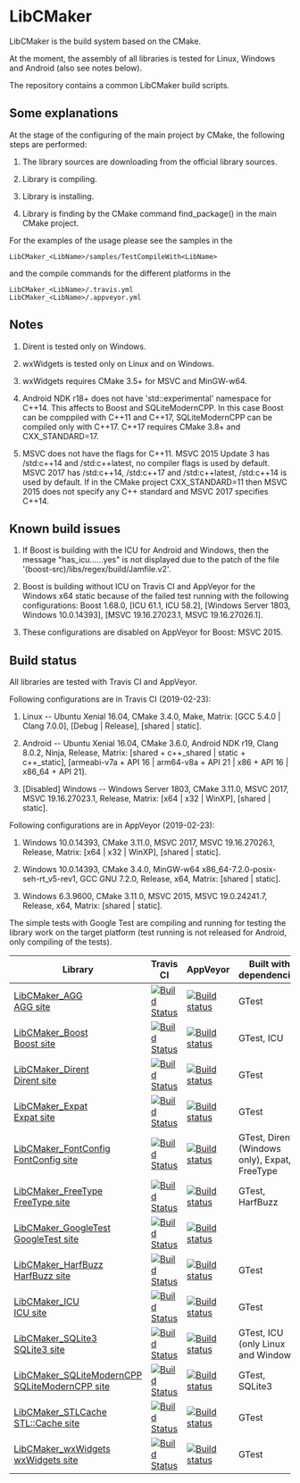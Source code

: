 # LibCMaker

LibCMaker is the build system based on the CMake.

At the moment, the assembly of all libraries is tested for Linux, Windows and Android (also see notes below).

The repository contains a common LibCMaker build scripts.

## Some explanations

At the stage of the configuring of the main project by CMake, the following steps are performed:

1. The library sources are downloading from the official library sources.

2. Library is compiling.

3. Library is installing.

4. Library is finding by the CMake command find_package(<LibName>) in the main CMake project.

For the examples of the usage please see the samples in the
```
LibCMaker_<LibName>/samples/TestCompileWith<LibName>
```
and the compile commands for the different platforms in the
```
LibCMaker_<LibName>/.travis.yml
LibCMaker_<LibName>/.appveyor.yml
```

## Notes

1. Dirent is tested only on Windows.

2. wxWidgets is tested only on Linux and on Windows.

3. wxWidgets requires CMake 3.5+ for MSVC and MinGW-w64.

4. Android NDK r18+ does not have 'std::experimental' namespace for C++14. This affects to Boost and SQLiteModernCPP. In this case Boost can be comppiled with C++11 and C++17, SQLiteModernCPP can be compiled only with C++17. C++17 requires CMake 3.8+ and CXX_STANDARD=17.

5. MSVC does not have the flags for C++11. MSVC 2015 Update 3 has /std:c++14 and /std:c++latest, no compiler flags is used by default. MSVC 2017 has /std:c++14, /std:c++17 and /std:c++latest, /std:c++14 is used by default. If in the CMake project CXX_STANDARD=11 then MSVC 2015 does not specify any C++ standard and MSVC 2017 specifies C++14.


## Known build issues

1. If Boost is building with the ICU for Android and Windows, then the message "has_icu......yes" is not displayed due to the patch of the file '(boost-src)/libs/regex/build/Jamfile.v2'.

2. Boost is building without ICU on Travis CI and AppVeyor for the Windows x64 static because of the failed test running with the following configurations: Boost 1.68.0, [ICU 61.1, ICU 58.2], [Windows Server 1803, Windows 10.0.14393], [MSVC 19.16.27023.1, MSVC 19.16.27026.1].

3. These configurations are disabled on AppVeyor for Boost: MSVC 2015.


## Build status

All libraries are tested with Travis CI and AppVeyor.


Following configurations are in Travis CI (2019-02-23):

1. Linux -- Ubuntu Xenial 16.04, CMake 3.4.0, Make, Matrix: [GCC 5.4.0 | Clang 7.0.0], [Debug | Release], [shared | static].

2. Android -- Ubuntu Xenial 16.04, CMake 3.6.0, Android NDK r19, Clang 8.0.2, Ninja, Release, Matrix: [shared + c++_shared | static + c++_static], [armeabi-v7a + API 16 | arm64-v8a + API 21 | x86 + API 16 | x86_64 + API 21].

3. [Disabled] Windows -- Windows Server 1803, CMake 3.11.0, MSVC 2017, MSVC 19.16.27023.1, Release, Matrix: [x64 | x32 | WinXP], [shared | static].


Following configurations are in AppVeyor (2019-02-23):

1. Windows 10.0.14393, CMake 3.11.0, MSVC 2017, MSVC 19.16.27026.1, Release, Matrix: [x64 | x32 | WinXP], [shared | static].

2. Windows 10.0.14393, CMake 3.4.0, MinGW-w64 x86_64-7.2.0-posix-seh-rt_v5-rev1, GCC GNU 7.2.0, Release, x64, Matrix: [shared | static].

3. Windows 6.3.9600, CMake 3.11.0, MSVC 2015, MSVC 19.0.24241.7, Release, x64, Matrix: [shared | static].


The simple tests with Google Test are compiling and running for testing the library work on the target platform (test running is not released for Android, only compiling of the tests).


 Library   | Travis CI   | AppVeyor   | Built with dependencies
 --------- | ----------- | ---------- | -------------------------
 [LibCMaker_AGG](https://github.com/LibCMaker/LibCMaker_AGG) <br> [AGG site](http://www.antigrain.com/) | [![Build Status](https://travis-ci.com/LibCMaker/LibCMaker_AGG.svg?branch=master)](https://travis-ci.com/LibCMaker/LibCMaker_AGG) | [![Build status](https://ci.appveyor.com/api/projects/status/github/LibCMaker/LibCMaker_AGG?branch=master&svg=true)](https://ci.appveyor.com/project/NikitaFeodonit/libcmaker-agg/branch/master) | GTest
 [LibCMaker_Boost](https://github.com/LibCMaker/LibCMaker_Boost) <br> [Boost site](https://www.boost.org/) | [![Build Status](https://travis-ci.com/LibCMaker/LibCMaker_Boost.svg?branch=master)](https://travis-ci.com/LibCMaker/LibCMaker_Boost) | [![Build status](https://ci.appveyor.com/api/projects/status/github/LibCMaker/LibCMaker_Boost?branch=master&svg=true)](https://ci.appveyor.com/project/NikitaFeodonit/libcmaker-boost/branch/master) | GTest, ICU
 [LibCMaker_Dirent](https://github.com/LibCMaker/LibCMaker_Dirent) <br> [Dirent site](https://github.com/tronkko/dirent) | [![Build Status](https://travis-ci.com/LibCMaker/LibCMaker_Dirent.svg?branch=master)](https://travis-ci.com/LibCMaker/LibCMaker_Dirent) | [![Build status](https://ci.appveyor.com/api/projects/status/github/LibCMaker/LibCMaker_Dirent?branch=master&svg=true)](https://ci.appveyor.com/project/NikitaFeodonit/libcmaker-dirent/branch/master) | GTest
 [LibCMaker_Expat](https://github.com/LibCMaker/LibCMaker_Expat) <br> [Expat site](https://libexpat.github.io/) | [![Build Status](https://travis-ci.com/LibCMaker/LibCMaker_Expat.svg?branch=master)](https://travis-ci.com/LibCMaker/LibCMaker_Expat) | [![Build status](https://ci.appveyor.com/api/projects/status/github/LibCMaker/LibCMaker_Expat?branch=master&svg=true)](https://ci.appveyor.com/project/NikitaFeodonit/libcmaker-expat/branch/master) | GTest
 [LibCMaker_FontConfig](https://github.com/LibCMaker/LibCMaker_FontConfig) <br> [FontConfig site](https://www.fontconfig.org/) | [![Build Status](https://travis-ci.com/LibCMaker/LibCMaker_FontConfig.svg?branch=master)](https://travis-ci.com/LibCMaker/LibCMaker_FontConfig) | [![Build status](https://ci.appveyor.com/api/projects/status/github/LibCMaker/LibCMaker_FontConfig?branch=master&svg=true)](https://ci.appveyor.com/project/NikitaFeodonit/libcmaker-fontconfig/branch/master) | GTest, Dirent (Windows only), Expat, FreeType
 [LibCMaker_FreeType](https://github.com/LibCMaker/LibCMaker_FreeType) <br> [FreeType site](https://www.freetype.org/) | [![Build Status](https://travis-ci.com/LibCMaker/LibCMaker_FreeType.svg?branch=master)](https://travis-ci.com/LibCMaker/LibCMaker_FreeType) | [![Build status](https://ci.appveyor.com/api/projects/status/github/LibCMaker/LibCMaker_FreeType?branch=master&svg=true)](https://ci.appveyor.com/project/NikitaFeodonit/libcmaker-freetype/branch/master) | GTest, HarfBuzz
 [LibCMaker_GoogleTest](https://github.com/LibCMaker/LibCMaker_GoogleTest) <br> [GoogleTest site](https://github.com/google/googletest) | [![Build Status](https://travis-ci.com/LibCMaker/LibCMaker_GoogleTest.svg?branch=master)](https://travis-ci.com/LibCMaker/LibCMaker_GoogleTest) | [![Build status](https://ci.appveyor.com/api/projects/status/github/LibCMaker/LibCMaker_GoogleTest?branch=master&svg=true)](https://ci.appveyor.com/project/NikitaFeodonit/libcmaker-googletest/branch/master) |
 [LibCMaker_HarfBuzz](https://github.com/LibCMaker/LibCMaker_HarfBuzz) <br> [HarfBuzz site](http://www.harfbuzz.org/) | [![Build Status](https://travis-ci.com/LibCMaker/LibCMaker_HarfBuzz.svg?branch=master)](https://travis-ci.com/LibCMaker/LibCMaker_HarfBuzz) | [![Build status](https://ci.appveyor.com/api/projects/status/github/LibCMaker/LibCMaker_HarfBuzz?branch=master&svg=true)](https://ci.appveyor.com/project/NikitaFeodonit/libcmaker-harfbuzz/branch/master) | GTest
 [LibCMaker_ICU](https://github.com/LibCMaker/LibCMaker_ICU) <br> [ICU site](http://site.icu-project.org/) | [![Build Status](https://travis-ci.com/LibCMaker/LibCMaker_ICU.svg?branch=master)](https://travis-ci.com/LibCMaker/LibCMaker_ICU) | [![Build status](https://ci.appveyor.com/api/projects/status/github/LibCMaker/LibCMaker_ICU?branch=master&svg=true)](https://ci.appveyor.com/project/NikitaFeodonit/libcmaker-icu/branch/master) | GTest
 [LibCMaker_SQLite3](https://github.com/LibCMaker/LibCMaker_SQLite3) <br> [SQLite3 site](https://www.sqlite.org/) | [![Build Status](https://travis-ci.com/LibCMaker/LibCMaker_SQLite3.svg?branch=master)](https://travis-ci.com/LibCMaker/LibCMaker_SQLite3) | [![Build status](https://ci.appveyor.com/api/projects/status/github/LibCMaker/LibCMaker_SQLite3?branch=master&svg=true)](https://ci.appveyor.com/project/NikitaFeodonit/libcmaker-sqlite3/branch/master) | GTest, ICU (only Linux and Windows)
 [LibCMaker_SQLiteModernCPP](https://github.com/LibCMaker/LibCMaker_SQLiteModernCPP) <br> [SQLiteModernCPP site](https://github.com/SqliteModernCpp/sqlite_modern_cpp) | [![Build Status](https://travis-ci.com/LibCMaker/LibCMaker_SQLiteModernCPP.svg?branch=master)](https://travis-ci.com/LibCMaker/LibCMaker_SQLiteModernCPP) | [![Build status](https://ci.appveyor.com/api/projects/status/github/LibCMaker/LibCMaker_SQLiteModernCPP?branch=master&svg=true)](https://ci.appveyor.com/project/NikitaFeodonit/libcmaker-sqlitemoderncpp/branch/master) | GTest, SQLite3
 [LibCMaker_STLCache](https://github.com/LibCMaker/LibCMaker_STLCache) <br> [STL::Cache site](https://github.com/akashihi/stlcache) | [![Build Status](https://travis-ci.com/LibCMaker/LibCMaker_STLCache.svg?branch=master)](https://travis-ci.com/LibCMaker/LibCMaker_STLCache) | [![Build status](https://ci.appveyor.com/api/projects/status/github/LibCMaker/LibCMaker_STLCache?branch=master&svg=true)](https://ci.appveyor.com/project/NikitaFeodonit/libcmaker-stlcache/branch/master) | GTest
 [LibCMaker_wxWidgets](https://github.com/LibCMaker/LibCMaker_wxWidgets) <br> [wxWidgets site](https://www.wxwidgets.org/) | [![Build Status](https://travis-ci.com/LibCMaker/LibCMaker_wxWidgets.svg?branch=master)](https://travis-ci.com/LibCMaker/LibCMaker_wxWidgets) | [![Build status](https://ci.appveyor.com/api/projects/status/github/LibCMaker/LibCMaker_wxWidgets?branch=master&svg=true)](https://ci.appveyor.com/project/NikitaFeodonit/libcmaker-wxwidgets/branch/master) | GTest
